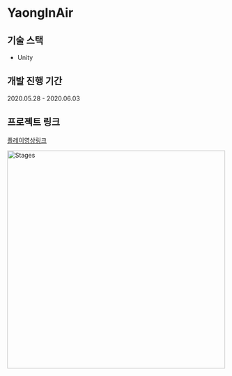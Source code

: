 # YaongInAir

## 기술 스택 
- Unity


## 개발 진행 기간   
2020.05.28 - 2020.06.03


## 프로젝트 링크   
[플레이영상링크](https://youtu.be/BKnR5pO6Gzo)  


<div>
<img width="500" alt="Stages" src="https://user-images.githubusercontent.com/76104907/106382750-fbad0880-6404-11eb-8ce5-1a9b2ad7c4b1.png">
</div>
